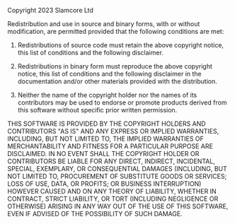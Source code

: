 Copyright 2023 Slamcore Ltd

Redistribution and use in source and binary forms, with or without modification, are permitted
provided that the following conditions are met:

1.  Redistributions of source code must retain the above copyright notice, this list of conditions
    and the following disclaimer.

2.  Redistributions in binary form must reproduce the above copyright notice, this list of
    conditions and the following disclaimer in the documentation and/or other materials provided
    with the distribution.

3.  Neither the name of the copyright holder nor the names of its contributors may be used to
    endorse or promote products derived from this software without specific prior written
    permission.

THIS SOFTWARE IS PROVIDED BY THE COPYRIGHT HOLDERS AND CONTRIBUTORS "AS IS" AND ANY EXPRESS OR
IMPLIED WARRANTIES, INCLUDING, BUT NOT LIMITED TO, THE IMPLIED WARRANTIES OF MERCHANTABILITY AND
FITNESS FOR A PARTICULAR PURPOSE ARE DISCLAIMED. IN NO EVENT SHALL THE COPYRIGHT HOLDER OR
CONTRIBUTORS BE LIABLE FOR ANY DIRECT, INDIRECT, INCIDENTAL, SPECIAL, EXEMPLARY, OR CONSEQUENTIAL
DAMAGES (INCLUDING, BUT NOT LIMITED TO, PROCUREMENT OF SUBSTITUTE GOODS OR SERVICES; LOSS OF USE,
DATA, OR PROFITS; OR BUSINESS INTERRUPTION) HOWEVER CAUSED AND ON ANY THEORY OF LIABILITY, WHETHER
IN CONTRACT, STRICT LIABILITY, OR TORT (INCLUDING NEGLIGENCE OR OTHERWISE) ARISING IN ANY WAY OUT OF
THE USE OF THIS SOFTWARE, EVEN IF ADVISED OF THE POSSIBILITY OF SUCH DAMAGE.
